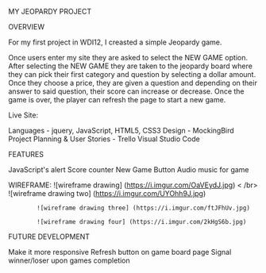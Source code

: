MY JEOPARDY PROJECT


OVERVIEW

For my first project in WDI12, I creasted a simple Jeopardy game.

Once users enter my site they are asked to select the NEW GAME option. After selecting the NEW GAME they are taken to the jeopardy board where they can pick their first category and question by selecting a dollar amount. Once they choose a price, they are given a question and depending on their answer to said question, their score can increase or decrease. Once the game is over, the player can refresh the page to start a new game.

Live Site: 


Languages - jquery, JavaScript, HTML5, CSS3
Design - MockingBird
Project Planning & User Stories - Trello
Visual Studio Code

FEATURES

JavaScript's alert
Score counter
New Game Button
Audio music for game


WIREFRAME:  ![wireframe drawing] (https://i.imgur.com/OaVEydJ.jpg)
    < /br>
            ![wireframe drawing two] (https://i.imgur.com/UYOhh9J.jpg)
    
            ![wireframe drawing three] (https://i.imgur.com/ftJFhUv.jpg)
    
            ![wireframe drawing four] (https://i.imgur.com/2kHgS6b.jpg)

FUTURE DEVELOPMENT

Make it more responsive
Refresh button on game board page
Signal winner/loser upon games completion

